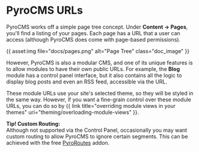 # PyroCMS URLs

PyroCMS works off a simple page tree concept. Under **Content &rarr; Pages**, you'll find a listing of your pages. Each page has a URL that a user can access (although PyroCMS does come with page-based permissions).

{{ asset:img file="docs/pages.png" alt="Page Tree" class="doc_image" }}

However, PyroCMS is also a modular CMS, and one of its unique features is to allow modules to have their own public URLs. For example, the **Blog** module has a control panel interface, but it also contains all the logic to display blog posts and even an RSS feed, accessible via the URL.

These module URLs use your site's selected theme, so they will be styled in the same way. However, if you want a fine-grain control over these module URLs, you can do so by {{ link title="overriding module views in your themes" uri="theming/overloading-module-views" }}.

<div class="tip">
<strong>Tip! Custom Routing:</strong><br /> Although not supported via the Control Panel, occasionally you may want custom routing to allow PyroCMS to ignore certain segments. This can be achieved with the free <a href="http://www.pyrocms.com/store/details/pyroroutes">PyroRoutes</a> addon.
</div>

